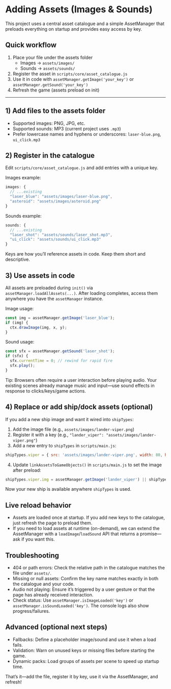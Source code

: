 # Adding Assets (Images & Sounds)

This project uses a central asset catalogue and a simple AssetManager that preloads everything on startup and provides easy access by key.

## Quick workflow
1. Place your file under the assets folder
   - Images → `assets/images/`
   - Sounds → `assets/sounds/`
2. Register the asset in `scripts/core/asset_catalogue.js`
3. Use it in code with `assetManager.getImage('your_key')` or `assetManager.getSound('your_key')`
4. Refresh the game (assets preload on init)

---

## 1) Add files to the assets folder
- Supported images: PNG, JPG, etc.
- Supported sounds: MP3 (current project uses `.mp3`)
- Prefer lowercase names and hyphens or underscores: `laser-blue.png`, `ui_click.mp3`

## 2) Register in the catalogue
Edit `scripts/core/asset_catalogue.js` and add entries with a unique key.

Images example:
```js
images: {
  // ...existing
  "laser_blue": "assets/images/laser-blue.png",
  "asteroid": "assets/images/asteroid.png"
}
```

Sounds example:
```js
sounds: {
  // ...existing
  "laser_shot": "assets/sounds/laser_shot.mp3",
  "ui_click": "assets/sounds/ui_click.mp3"
}
```

Keys are how you’ll reference assets in code. Keep them short and descriptive.

## 3) Use assets in code
All assets are preloaded during `init()` via `assetManager.loadAllAssets(...)`. After loading completes, access them anywhere you have the `assetManager` instance.

Image usage:
```js
const img = assetManager.getImage('laser_blue');
if (img) {
  ctx.drawImage(img, x, y);
}
```

Sound usage:
```js
const sfx = assetManager.getSound('laser_shot');
if (sfx) {
  sfx.currentTime = 0; // rewind for rapid fire
  sfx.play();
}
```

Tip: Browsers often require a user interaction before playing audio. Your existing scenes already manage music and input—use sound effects in response to clicks/keys/game actions.

## 4) Replace or add ship/dock assets (optional)
If you add a new ship image and want it wired into `shipTypes`:
1. Add the image file (e.g., `assets/images/lander-viper.png`)
2. Register it with a key (e.g., `"lander_viper": "assets/images/lander-viper.png"`)
3. Add a new entry to `shipTypes` in `scripts/main.js`:
```js
shipTypes.viper = { src: 'assets/images/lander-viper.png', width: 80, height: 80, img: new Image(), thrusterOffset: 40 };
```
4. Update `linkAssetsToGameObjects()` in `scripts/main.js` to set the image after preload:
```js
shipTypes.viper.img = assetManager.getImage('lander_viper') || shipTypes.viper.img;
```
Now your new ship is available anywhere `shipTypes` is used.

## Live reload behavior
- Assets are loaded once at startup. If you add new keys to the catalogue, just refresh the page to preload them.
- If you need to load assets at runtime (on-demand), we can extend the AssetManager with a `loadImage`/`loadSound` API that returns a promise—ask if you want this.

## Troubleshooting
- 404 or path errors: Check the relative path in the catalogue matches the file under `assets/`.
- Missing or null assets: Confirm the key name matches exactly in both the catalogue and your code.
- Audio not playing: Ensure it’s triggered by a user gesture or that the page has already received interaction.
- Check status: Use `assetManager.isImageLoaded('key')` or `assetManager.isSoundLoaded('key')`. The console logs also show progress/failures.

## Advanced (optional next steps)
- Fallbacks: Define a placeholder image/sound and use it when a load fails.
- Validation: Warn on unused keys or missing files before starting the game.
- Dynamic packs: Load groups of assets per scene to speed up startup time.

That’s it—add the file, register it by key, use it via the AssetManager, and refresh!